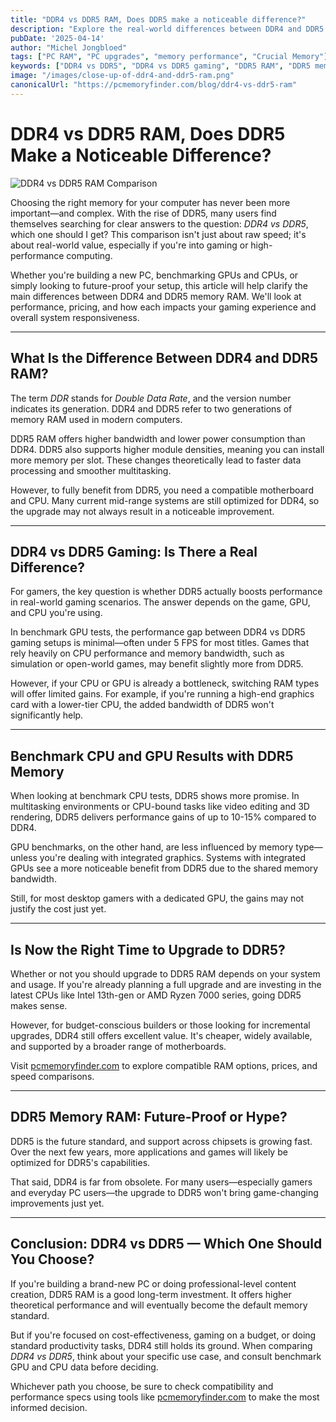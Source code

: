 ```yaml
---
title: "DDR4 vs DDR5 RAM, Does DDR5 make a noticeable difference?"
description: "Explore the real-world differences between DDR4 and DDR5 RAM. Learn how DDR5 impacts gaming, performance benchmarks, and whether it's worth upgrading today."
pubDate: '2025-04-14'
author: "Michel Jongbloed"
tags: ["PC RAM", "PC upgrades", "memory performance", "Crucial Memory"]
keywords: ["DDR4 vs DDR5", "DDR4 vs DDR5 gaming", "DDR5 RAM", "DDR5 memory RAM", "benchmark CPU", "benchmark GPU"]
image: "/images/close-up-of-ddr4-and-ddr5-ram.png"
canonicalUrl: "https://pcmemoryfinder.com/blog/ddr4-vs-ddr5-ram"
---
```


# DDR4 vs DDR5 RAM, Does DDR5 Make a Noticeable Difference?

![DDR4 vs DDR5 RAM Comparison](/images/close-up-of-ddr4-and-ddr5-ram.png)

Choosing the right memory for your computer has never been more important—and complex. With the rise of DDR5, many users find themselves searching for clear answers to the question: *DDR4 vs DDR5*, which one should I get? This comparison isn't just about raw speed; it's about real-world value, especially if you're into gaming or high-performance computing.

Whether you're building a new PC, benchmarking GPUs and CPUs, or simply looking to future-proof your setup, this article will help clarify the main differences between DDR4 and DDR5 memory RAM. We'll look at performance, pricing, and how each impacts your gaming experience and overall system responsiveness.

---

## What Is the Difference Between DDR4 and DDR5 RAM?

The term *DDR* stands for *Double Data Rate*, and the version number indicates its generation. DDR4 and DDR5 refer to two generations of memory RAM used in modern computers.

DDR5 RAM offers higher bandwidth and lower power consumption than DDR4. DDR5 also supports higher module densities, meaning you can install more memory per slot. These changes theoretically lead to faster data processing and smoother multitasking.

However, to fully benefit from DDR5, you need a compatible motherboard and CPU. Many current mid-range systems are still optimized for DDR4, so the upgrade may not always result in a noticeable improvement.

---

## DDR4 vs DDR5 Gaming: Is There a Real Difference?

For gamers, the key question is whether DDR5 actually boosts performance in real-world gaming scenarios. The answer depends on the game, GPU, and CPU you're using.

In benchmark GPU tests, the performance gap between DDR4 vs DDR5 gaming setups is minimal—often under 5 FPS for most titles. Games that rely heavily on CPU performance and memory bandwidth, such as simulation or open-world games, may benefit slightly more from DDR5.

However, if your CPU or GPU is already a bottleneck, switching RAM types will offer limited gains. For example, if you're running a high-end graphics card with a lower-tier CPU, the added bandwidth of DDR5 won't significantly help.

---

## Benchmark CPU and GPU Results with DDR5 Memory

When looking at benchmark CPU tests, DDR5 shows more promise. In multitasking environments or CPU-bound tasks like video editing and 3D rendering, DDR5 delivers performance gains of up to 10-15% compared to DDR4.

GPU benchmarks, on the other hand, are less influenced by memory type—unless you're dealing with integrated graphics. Systems with integrated GPUs see a more noticeable benefit from DDR5 due to the shared memory bandwidth.

Still, for most desktop gamers with a dedicated GPU, the gains may not justify the cost just yet.

---

## Is Now the Right Time to Upgrade to DDR5?

Whether or not you should upgrade to DDR5 RAM depends on your system and usage. If you're already planning a full upgrade and are investing in the latest CPUs like Intel 13th-gen or AMD Ryzen 7000 series, going DDR5 makes sense.

However, for budget-conscious builders or those looking for incremental upgrades, DDR4 still offers excellent value. It's cheaper, widely available, and supported by a broader range of motherboards.

Visit [pcmemoryfinder.com](https://pcmemoryfinder.com) to explore compatible RAM options, prices, and speed comparisons.

---

## DDR5 Memory RAM: Future-Proof or Hype?

DDR5 is the future standard, and support across chipsets is growing fast. Over the next few years, more applications and games will likely be optimized for DDR5's capabilities.

That said, DDR4 is far from obsolete. For many users—especially gamers and everyday PC users—the upgrade to DDR5 won't bring game-changing improvements just yet.

---

## Conclusion: DDR4 vs DDR5 — Which One Should You Choose?

If you're building a brand-new PC or doing professional-level content creation, DDR5 RAM is a good long-term investment. It offers higher theoretical performance and will eventually become the default memory standard.

But if you're focused on cost-effectiveness, gaming on a budget, or doing standard productivity tasks, DDR4 still holds its ground. When comparing *DDR4 vs DDR5*, think about your specific use case, and consult benchmark GPU and CPU data before deciding.

Whichever path you choose, be sure to check compatibility and performance specs using tools like [pcmemoryfinder.com](https://pcmemoryfinder.com) to make the most informed decision.
